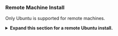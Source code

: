 

### Remote Machine Install

Only Ubuntu is supported for remote machines.

<details>
<summary>
<b>Expand this section for a remote Ubuntu install.</b>
</summary>

For full instructions, see the [NVIDIA AI Workbench User Guide](https://docs.nvidia.com/ai-workbench/user-guide/latest/installation/ubuntu-remote.html). Run this installation as the user who will be using Workbench. Do not run these steps as `root`.

1. Ensure SSH Key based authentication is enabled from the local machine to the remote machine. If this is not currently enabled, the following commands will enable this is most situations. change `REMOTE_USER` and `REMOTE-MACHINE` to reflect your remote address.

    - From a Windows local client, use the following PowerShell:
      ```powershell
      ssh-keygen -f "C:\Users\local-user\.ssh\id_rsa" -t rsa -N '""'
      type $env:USERPROFILE\.ssh\id_rsa.pub | ssh REMOTE_USER@REMOTE-MACHINE "cat >> .ssh/authorized_keys"
      ```
    - From a MacOS or Linux local client, use the following shell:
      ```bash
      if [ ! -e ~/.ssh/id_rsa ]; then ssh-keygen -f ~/.ssh/id_rsa -t rsa -N ""; fi
      ssh-copy-id REMOTE_USER@REMOTE-MACHINE
      ```

1. SSH into the remote host. Then, use the following commands to download and execute the NVIDIA AI Workbench Installer.

    ```bash
    mkdir -p $HOME/.nvwb/bin && \
    curl -L https://workbench.download.nvidia.com/stable/workbench-cli/$(curl -L -s https://workbench.download.nvidia.com/stable/workbench-cli/LATEST)/nvwb-cli-$(uname)-$(uname -m) --output $HOME/.nvwb/bin/nvwb-cli && \
    chmod +x $HOME/.nvwb/bin/nvwb-cli && \
    sudo -E $HOME/.nvwb/bin/nvwb-cli install
    ```

1. AI Workbench will install the NVIDIA drivers for you (if needed). You will need to reboot your remote machine after the drivers are installed and then restart the AI Workbench installation by re-running the commands in the previous step.

1. Select Docker as your container runtime.

1. Log into your GitHub Account by using the *Sign in through GitHub.com* option.

1. Enter your git author information if requested.

1. Once the remote installation is complete, the Remote Location can be added to the local AI Workbench instance. Open the AI Workbench application, click *Add Remote Location*, and then enter the required information. When finished, click *Add Location*.

    - *Location Name: * Any short name for this new location
    - *Description: * Any brief metadata for this location.
    - *Hostname or IP Address: * The hostname or address used to remotely SSH. If step 1 was followed, this should be the same as `REMOTE-MACHINE`.
    - *SSH Port: * Usually left blank. If a nonstandard SSH port is used, it can be configured here.
    - *SSH Username: * The username used for making an SSH connection. If step 1 was followed, this should be the same as `REMOTE_USER`.
    - *SSH Key File: * The path to the private key for making SSH connections. If step 1 was followed, this should be: `/home/USER/.ssh/id_rsa`.
    - *Workbench Directory: * Usually left blank. This is where Workbench will remotely save state.


</details>
